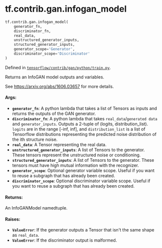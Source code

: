<div itemscope itemtype="http://developers.google.com/ReferenceObject">
<meta itemprop="name" content="tf.contrib.gan.infogan_model" />
</div>

# tf.contrib.gan.infogan_model

``` python
tf.contrib.gan.infogan_model(
    generator_fn,
    discriminator_fn,
    real_data,
    unstructured_generator_inputs,
    structured_generator_inputs,
    generator_scope='Generator',
    discriminator_scope='Discriminator'
)
```



Defined in [`tensorflow/contrib/gan/python/train.py`](https://www.tensorflow.org/code/tensorflow/contrib/gan/python/train.py).

Returns an InfoGAN model outputs and variables.

See https://arxiv.org/abs/1606.03657 for more details.

#### Args:

* <b>`generator_fn`</b>: A python lambda that takes a list of Tensors as inputs and
    returns the outputs of the GAN generator.
* <b>`discriminator_fn`</b>: A python lambda that takes `real_data`/`generated data`
    and `generator_inputs`. Outputs a 2-tuple of (logits, distribution_list).
    `logits` are in the range [-inf, inf], and `distribution_list` is a list
    of Tensorflow distributions representing the predicted noise distribution
    of the ith structure noise.
* <b>`real_data`</b>: A Tensor representing the real data.
* <b>`unstructured_generator_inputs`</b>: A list of Tensors to the generator.
    These tensors represent the unstructured noise or conditioning.
* <b>`structured_generator_inputs`</b>: A list of Tensors to the generator.
    These tensors must have high mutual information with the recognizer.
* <b>`generator_scope`</b>: Optional generator variable scope. Useful if you want to
    reuse a subgraph that has already been created.
* <b>`discriminator_scope`</b>: Optional discriminator variable scope. Useful if you
    want to reuse a subgraph that has already been created.


#### Returns:

An InfoGANModel namedtuple.


#### Raises:

* <b>`ValueError`</b>: If the generator outputs a Tensor that isn't the same shape as
    `real_data`.
* <b>`ValueError`</b>: If the discriminator output is malformed.